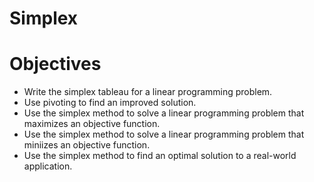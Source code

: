 # Simplex

# Objectives
* Write the simplex tableau for a linear programming problem.
* Use pivoting to find an improved solution.
* Use the simplex method to solve a linear programming problem that maximizes an objective function.
* Use the simplex method to solve a linear programming problem that miniizes an objective function.
* Use the simplex method to find an optimal solution to a real-world application.

